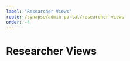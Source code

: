 ```yaml
---
label: "Researcher Views"
route: /synapse/admin-portal/researcher-views
order: -4
---
```

# Researcher Views
